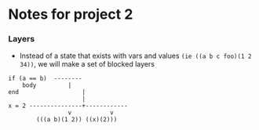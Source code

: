 # Notes for project 2
### Layers
- Instead of a state that exists with vars and values `(ie ((a b c foo)(1 2 34))`, we will make a set of blocked layers

```
if (a == b)  --------
	body         |
end                  |
                     |
x = 2 ---------------+------------
    		     v	         v      
		(((a b)(1 2)) ((x)(2)))
```
